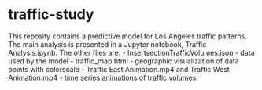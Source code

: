# traffic-study
This reposity contains a predictive model for Los Angeles traffic patterns. The main analysis is presented in a Jupyter notebook, Traffic Analysis.ipynb. 
The other files are:
	- InsertsectionTrafficVolumes.json - data used by the model
	- traffic_map.html - geographic visualization of data points with colorscale
	- Traffic East Animation.mp4 and Traffic West Animation.mp4 - time series animations of traffic volumes.
